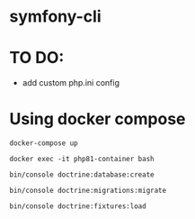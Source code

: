 # symfony-cli

# TO DO:

 - add custom php.ini config


# Using docker compose

`docker-compose up`

`docker exec -it php81-container bash`

`bin/console doctrine:database:create`

`bin/console doctrine:migrations:migrate`

`bin/console doctrine:fixtures:load`
